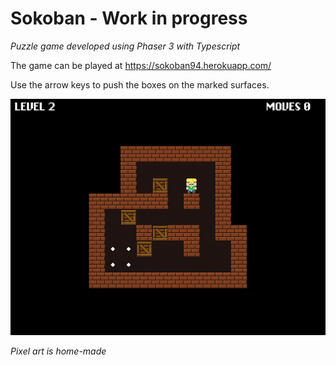 # Sokoban - Work in progress

_Puzzle game developed using Phaser 3 with Typescript_

The game can be played at https://sokoban94.herokuapp.com/

Use the arrow keys to push the boxes on the marked surfaces.

![Screenshot](/screenshot.png)

_Pixel art is home-made_
